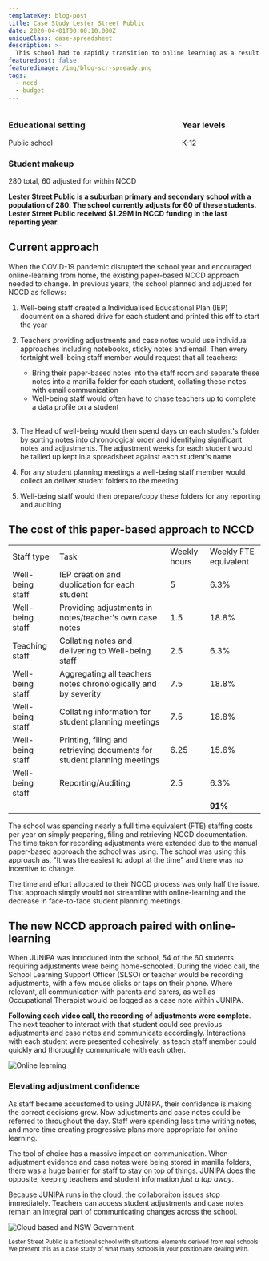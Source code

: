 ```yaml
---
templateKey: blog-post
title: Case Study Lester Street Public
date: 2020-04-01T00:00:10.000Z
uniqueClass: case-spreadsheet
description: >-
  This school had to rapidly transition to online learning as a result of COVID-19. Updating their paper-based approach to NCCD also need to transition.
featuredpost: false
featuredimage: /img/blog-scr-spready.png
tags:
  - nccd
  - budget
---
```


<div class="columns has-margin-top-0 has-margin-bottom-30 has-background-light">
  <div class="column">  
    <h3> Educational setting </h3>
    Public school

  <h3> Student makeup </h3>
    280 total, 60 adjusted for within NCCD

  </div>
  <div class="column">
  <h3>Year levels</h3>  
  K-12
  </div>  
</div>

**Lester Street Public is a suburban primary and secondary school with a population of 280. The school currently adjusts for 60 of these students. Lester Street Public received \$1.29M in NCCD funding in the last reporting year.**

## Current approach

When the COVID-19 pandemic disrupted the school year and encouraged online-learning from home, the existing paper-based NCCD approach needed to change. In previous years, the school planned and adjusted for NCCD as follows:

1. Well-being staff created a Individualised Educational Plan (IEP) document on a shared drive for each student and printed this off to start the year
2. Teachers providing adjustments and case notes would use individual approaches including notebooks, sticky notes and email. Then every fortnight well-being staff member would request that all teachers:

   - Bring their paper-based notes into the staff room and separate these notes into a manilla folder for each student, collating these notes with email communication
   - Well-being staff would often have to chase teachers up to complete a data profile on a student
     <br><br>

3. The Head of well-being would then spend days on each student's folder by sorting notes into chronological order and identifying significant notes and adjustments. The adjustment weeks for each student would be tallied up kept in a spreadsheet against each student's name
4. For any student planning meetings a well-being staff member would collect an deliver student folders to the meeting
5. Well-being staff would then prepare/copy these folders for any reporting and auditing

## The cost of this paper-based approach to NCCD

 <table class="budget-summary has-margin-top-50 has-margin-bottom-50">    
    <tr class="has-background-dark has-text-light">
      <td>Staff type</td>
      <td>Task</td>
      <td>Weekly hours</td>
      <td>Weekly FTE equivalent</td>
    </tr>
    <tr>
      <td>Well-being staff </td>
      <td>IEP creation and duplication for each student</td>      
      <td>5</td>      
      <td>6.3%</td>
    </tr>
    <tr>
      <td>Well-being staff  </td>
      <td>Providing adjustments in notes/teacher's own case notes</td>      
      <td>1.5</td>      
      <td>18.8%</td>
    </tr>
    <tr>
      <td>Teaching staff</td>
      <td>Collating notes and delivering to Well-being staff</td>      
      <td>2.5</td>
      <td>6.3%</td>
    </tr>
    <tr>
      <td>Well-being staff</td>
      <td>Aggregating all teachers notes chronologically and by severity</td>      
      <td>7.5</td>
      <td>18.8%</td>
    </tr>
     <tr>
     <td>Well-being staff</td>      
      <td>Collating information for student planning meetings</td>      
      <td>7.5</td>
      <td>18.8%</td>
    </tr>
    <tr>
     <td>Well-being staff</td>      
      <td>Printing, filing and retrieving documents for student planning meetings</td>      
      <td>6.25</td>
      <td>15.6%</td>
    </tr>
  <tr>
     <td>Well-being staff</td>      
      <td>Reporting/Auditing</td>            
      <td>2.5</td>
      <td>6.3%</td>
    </tr>    
    
  <tr>
      <td></td>
      <td></td>                  
      <td></td>      
      <td><strong>91%</strong></td>
    </tr>        
</table>

<p>The school was spending nearly a full time equivalent (FTE) staffing costs per year on simply preparing, filing and retrieving NCCD documentation. The time taken for recording adjustments were extended due to the manual paper-based approach the school was using. The school was using this approach as, "It was the easiest to adopt at the time" and there was no incentive to change. </p>

<p>The time and effort allocated to their NCCD process was only half the issue. That approach simply would not streamline with online-learning and the decrease in face-to-face student planning meetings.</p>

<div class=" has-margin-bottom-30">
  <h2 class="has-text-info has-margin-bottom-30">The new NCCD approach paired with online-learning</h2>

<p>When JUNIPA was introduced into the school, 54 of the 60 students requiring adjustments were being home-schooled.  During the video call, the School Learning Support Officer (SLSO) or teacher would be recording adjustments, with a few mouse clicks or taps on their phone. Where relevant, all communication with parents and carers, as well as Occupational Therapist would be logged as a case note within JUNIPA. </p>

<p><strong>Following each video call, the recording of adjustments were complete</strong>. The next teacher to interact with that student could see previous adjustments and case notes and communicate accordingly. Interactions with each student were presented cohesively, as teach staff member could quickly and thoroughly communicate with each other. </p>

<div class="has-text-centered">

![Online learning](/img/online-learning.gif "Online learning")

  </div>

<h3 class="has-text-info">Elevating adjustment confidence</h3>

<p>As staff became accustomed to using JUNIPA, their confidence is making the correct decisions grew. Now adjustments and case notes could be referred to throughout the day. Staff were spending less time writing notes, and more time creating progressive plans more appropriate for online-learning. </p>

<div class="message message-body">
<p>The tool of choice has a massive impact on communication.  When adjustment evidence and case notes were being stored in manilla folders, there was a huge barrier for staff to stay on top of things. JUNIPA does the opposite, keeping teachers and student information <em>just a tap away</em>. </p>

<p>Because JUNIPA runs in the cloud, the collaboraiton issues stop immediately. Teachers can access student adjustments and case notes remain an integral part of communicating changes across the school.</p>
</div>

</div>

<div class="has-text-centered">

![Cloud based and NSW Government](/img/supplied.svg "Cloud based and NSW Government")

  </div>

<small>Lester Street Public is a fictional school with situational elements derived from real schools. We present this as a case study of what many schools in your position are dealing with.</small>
